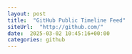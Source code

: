 ```yaml
---
layout: post
title:  "GitHub Public Timeline Feed"
siteUrl:  "http://github.com/"
date:  2025-03-02 10:45:16+00:00
categories: github
---
```

